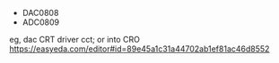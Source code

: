 

- DAC0808
- ADC0809

eg, dac CRT driver cct; or into CRO
https://easyeda.com/editor#id=89e45a1c31a44702ab1ef81ac46d8552


